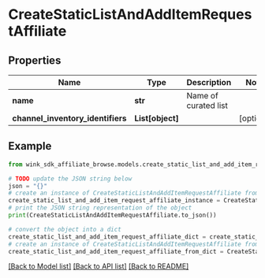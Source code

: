 # CreateStaticListAndAddItemRequestAffiliate


## Properties

Name | Type | Description | Notes
------------ | ------------- | ------------- | -------------
**name** | **str** | Name of curated list | 
**channel_inventory_identifiers** | **List[object]** |  | [optional] 

## Example

```python
from wink_sdk_affiliate_browse.models.create_static_list_and_add_item_request_affiliate import CreateStaticListAndAddItemRequestAffiliate

# TODO update the JSON string below
json = "{}"
# create an instance of CreateStaticListAndAddItemRequestAffiliate from a JSON string
create_static_list_and_add_item_request_affiliate_instance = CreateStaticListAndAddItemRequestAffiliate.from_json(json)
# print the JSON string representation of the object
print(CreateStaticListAndAddItemRequestAffiliate.to_json())

# convert the object into a dict
create_static_list_and_add_item_request_affiliate_dict = create_static_list_and_add_item_request_affiliate_instance.to_dict()
# create an instance of CreateStaticListAndAddItemRequestAffiliate from a dict
create_static_list_and_add_item_request_affiliate_from_dict = CreateStaticListAndAddItemRequestAffiliate.from_dict(create_static_list_and_add_item_request_affiliate_dict)
```
[[Back to Model list]](../README.md#documentation-for-models) [[Back to API list]](../README.md#documentation-for-api-endpoints) [[Back to README]](../README.md)


